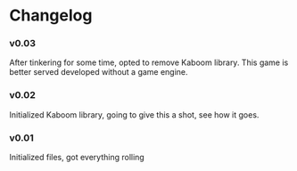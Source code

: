 # Changelog

### v0.03
After tinkering for some time, opted to remove Kaboom library. This game is better served developed without a game engine.

### v0.02
Initialized Kaboom library, going to give this a shot, see how it goes.

### v0.01
Initialized files, got everything rolling
